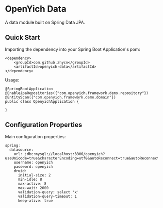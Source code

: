 # OpenYich Data

A data module built on Spring Data JPA.

## Quick Start

Importing the dependency into your Spring Boot Application's pom:

```
<dependency>
    <groupId>com.github.zhycn</groupId>
    <artifactId>openyich-data</artifactId>
</dependency>
```

Usage:

```
@SpringBootApplication
@EnableJpaRepositories({"com.openyich.framework.demo.repository"})
@EntityScan({"com.openyich.framework.demo.domain"})
public class OpenyichApplication {

}
```

## Configuration Properties

Main configuration properties:

```
spring:
  datasource:
    url: jdbc:mysql://localhost:3306/openyich?useUnicode=true&characterEncoding=utf8&autoReconnect=true&autoReconnectForPools=true&noAccessToProcedureBodies=true&allowMultiQueries=true&zeroDateTimeBehavior=convertToNull
    username: openyich
    password: openyich
    druid:
      initial-size: 2
      min-idle: 8
      max-active: 8
      max-wait: 2000
      validation-query: select 'x'
      validation-query-timeout: 1
      keep-alive: true
```
